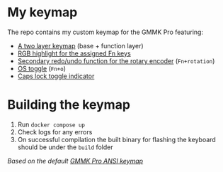 # My keymap

The repo contains my custom keymap for the GMMK Pro featuring:

- [A two layer keymap](https://github.com/benjamingehl/keymaps/blob/a18a213d4130de9660ab313de588f077688a10cb/benjamingehl/keymap.c#L30-L56) (base + function layer)
- [RGB highlight for the assigned Fn keys](https://github.com/benjamingehl/keymaps/blob/a18a213d4130de9660ab313de588f077688a10cb/benjamingehl/keymap.c#L148-L171)
- [Secondary redo/undo function for the rotary encoder](https://github.com/benjamingehl/keymaps/blob/a18a213d4130de9660ab313de588f077688a10cb/benjamingehl/keymap.c#L61-L106) (`Fn+rotation`)
- [OS toggle](https://github.com/benjamingehl/keymaps/blob/a18a213d4130de9660ab313de588f077688a10cb/benjamingehl/keymap.c#L110-L114) (`Fn+o`)
- [Caps lock toggle indicator](https://github.com/benjamingehl/keymaps/blob/a18a213d4130de9660ab313de588f077688a10cb/benjamingehl/keymap.c#L141-L146)

# Building the keymap

1) Run `docker compose up`
2) Check logs for any errors
3) On successful compilation the built binary for flashing the keyboard should be under the `build` folder


*Based on the default [GMMK Pro ANSI keymap](https://github.com/qmk/qmk_firmware/blob/master/keyboards/gmmk/pro/ansi/keymaps/default/keymap.c)*